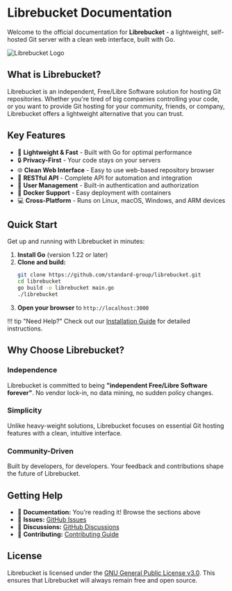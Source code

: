 # Librebucket Documentation

Welcome to the official documentation for **Librebucket** - a lightweight, self-hosted Git server with a clean web interface, built with Go.

![Librebucket Logo](images/new-librebucket-logo-with-bg.svg)

## What is Librebucket?

Librebucket is an independent, Free/Libre Software solution for hosting Git repositories. Whether you're tired of big companies controlling your code, or you want to provide Git hosting for your community, friends, or company, Librebucket offers a lightweight alternative that you can trust.

## Key Features

- 🚀 **Lightweight & Fast** - Built with Go for optimal performance
- 🔒 **Privacy-First** - Your code stays on your servers
- 🌐 **Clean Web Interface** - Easy to use web-based repository browser
- 📡 **RESTful API** - Complete API for automation and integration
- 🔐 **User Management** - Built-in authentication and authorization
- 🐳 **Docker Support** - Easy deployment with containers
- 💻 **Cross-Platform** - Runs on Linux, macOS, Windows, and ARM devices

## Quick Start

Get up and running with Librebucket in minutes:

1. **Install Go** (version 1.22 or later)
2. **Clone and build:**
   ```bash
   git clone https://github.com/standard-group/librebucket.git
   cd librebucket
   go build -o librebucket main.go
   ./librebucket
   ```
3. **Open your browser** to `http://localhost:3000`

!!! tip "Need Help?"
    Check out our [Installation Guide](getting-started/installation.md) for detailed instructions.

## Why Choose Librebucket?

### Independence
Librebucket is committed to being **"independent Free/Libre Software forever"**. No vendor lock-in, no data mining, no sudden policy changes.

### Simplicity
Unlike heavy-weight solutions, Librebucket focuses on essential Git hosting features with a clean, intuitive interface.

### Community-Driven
Built by developers, for developers. Your feedback and contributions shape the future of Librebucket.

## Getting Help

- 📖 **Documentation:** You're reading it! Browse the sections above
- 🐛 **Issues:** [GitHub Issues](https://github.com/standard-group/librebucket/issues)
- 💬 **Discussions:** [GitHub Discussions](https://github.com/standard-group/librebucket/discussions)
- 🤝 **Contributing:** [Contributing Guide](development/contributing.md)

## License

Librebucket is licensed under the [GNU General Public License v3.0](about/license.md). This ensures that Librebucket will always remain free and open source.
